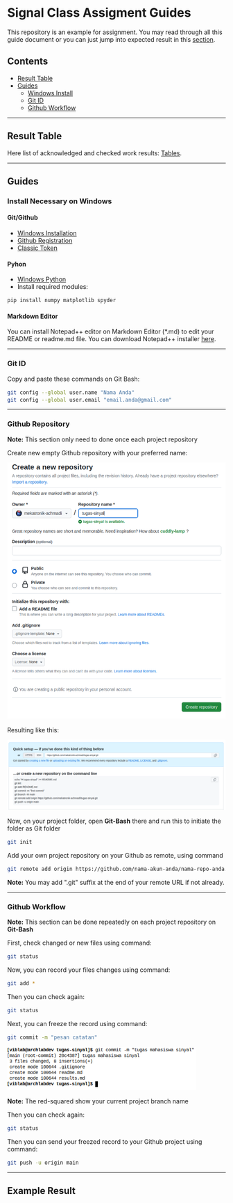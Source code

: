 # Signal Class Assigment Guides

This repository is an example for assignment.
You may read through all this guide document or you can just jump into expected result in this [section](https://github.com/mekatronik-achmadi/tugas-sinyal/tree/main#example-result).

## Contents
- [Result Table](https://github.com/mekatronik-achmadi/tugas-sinyal/tree/main#result-table)
- [Guides](https://github.com/mekatronik-achmadi/tugas-sinyal/tree/main#guides)
	+ [Windows Install](https://github.com/mekatronik-achmadi/tugas-sinyal/tree/main#install-necessary-on-windows)
	+ [Git ID](https://github.com/mekatronik-achmadi/tugas-sinyal/tree/main#git-id)
	+ [Github Workflow](https://github.com/mekatronik-achmadi/tugas-sinyal/tree/main#github-workflow)
---

## Result Table

Here list of acknowledged and checked work results: [Tables](https://github.com/mekatronik-achmadi/tugas-sinyal/blob/main/results.md).

---

## Guides

### Install Necessary on Windows

#### Git/Github
- [Windows Installation](https://github.com/mekatronik-achmadi/md_tutorial/blob/master/pelatihan/install_git.md)
- [Github Registration](https://github.com/mekatronik-achmadi/md_tutorial/blob/master/pelatihan/github_signup.md)
- [Classic Token](https://github.com/mekatronik-achmadi/md_tutorial/blob/master/electronic/tutorials/github_token.md)

#### Pyhon
- [Windows Python](https://github.com/mekatronik-achmadi/md_tutorial/blob/master/pelatihan/install_python.md#python-installer)
- Install required modules:

```sh
pip install numpy matplotlib spyder
```

#### Markdown Editor

You can install Notepad++ editor on Markdown Editor (*.md) to edit your README or readme.md file.
You can download Notepad++ installer [here](https://notepad-plus-plus.org/downloads/).

---

### Git ID

Copy and paste these commands on Git Bash:

```sh
git config --global user.name "Nama Anda"
git config --global user.email "email.anda@gmail.com"
```

---

### Github Repository

**Note:** This section only need to done once each project repository

Create new empty Github repository with your preferred name:

![image](images/repo0.png)

Resulting like this:

![image](images/repo1.png)

Now, on your project folder, open **Git-Bash** there and run this to initiate the folder as Git folder

```sh
git init
```

Add your own project repository on your Github as remote, using command

```sh
git remote add origin https://github.com/nama-akun-anda/nama-repo-anda.git
```

**Note:** You may add ".git" suffix at the end of your remote URL if not already.

---

### Github Workflow

**Note:** This section can be done repeatedly on each project repository on **Git-Bash**

First, check changed or new files using command:

```sh
git status
```

Now, you can record your files changes using command:

```sh
git add *
```

Then you can check again:

```sh
git status
```

Next, you can freeze the record using command:

```sh
git commit -m "pesan catatan"
```

![image](images/repo2.png)

**Note:** The red-squared show your current project branch name

Then you can check again:

```sh
git status
```

Then you can send your freezed record to your Github project using command:

```sh
git push -u origin main
```

---

## Example Result

